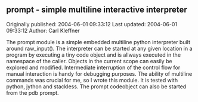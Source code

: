 ## prompt - simple multiline interactive interpreter

Originally published: 2004-06-01 09:33:12
Last updated: 2004-06-01 09:33:12
Author: Carl Kleffner

The prompt module is a simple embedded multiline python interpreter built around raw_input(). The interpreter can be started at any given location in a program by executing a tiny code object and is allways executed in the namespace of the caller. Objects in the current scope can easily be explored and modified. Intermediate interruption of the control flow for manual interaction is handy for debugging purposes. The ability of multiline commands was crucial for me, so I wrote this module. It is tested with python, jython and stackless. The prompt codeobject can also be started from the pdb prompt.
